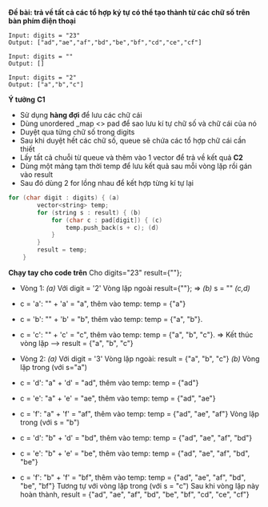 **Đề bài: trả về tất cả các tổ hợp ký tự có thể tạo thành từ các chữ số trên bàn phím điện thoại**
```
Input: digits = "23"
Output: ["ad","ae","af","bd","be","bf","cd","ce","cf"]

Input: digits = ""
Output: []

Input: digits = "2"
Output: ["a","b","c"]
```
**Ý tưởng**
**C1**
- Sử dụng **hàng đợi** để lưu các chữ cái
- Dùng unordered _map <> pad để sao lưu kí tự chữ số và chữ cái của nó
- Duyệt qua từng chữ số trong digits
- Sau khi duyệt hết các chữ số, queue sẽ chứa các tổ hợp chữ cái cần thiết
- Lấy tất cả chuỗi từ queue và thêm vào 1 vector<string> để trả về kết quả
**C2**
- Dùng một mảng tạm thời temp để lưu kết quả sau mỗi vòng lặp rồi gán vào result
- Sau đó dùng 2 for lồng nhau để kết hợp từng kí tự lại
```cpp
for (char digit : digits) { (a)
        vector<string> temp;
        for (string s : result) { (b)
            for (char c : pad[digit]) { (c)
                temp.push_back(s + c); (d)
            }
        }
        result = temp;
    }
```
**Chạy tay cho code trên**
Cho digits="23"
result={""};
- Vòng 1: *(a)* Với digit = '2'
Vòng lặp ngoài result={""}; => *(b)* s = ""
*(c,d)* 
 - c = 'a': "" + 'a' = "a", thêm vào temp: temp = {"a"}
 - c = 'b': "" + 'b' = "b", thêm vào temp: temp = {"a", "b"}.
 - c = 'c': "" + 'c' = "c", thêm vào temp: temp = {"a", "b", "c"}.
=> Kết thúc vòng lặp --> result = {"a", "b", "c"}

- Vòng 2: *(a)* Với digit = '3'
Vòng lặp ngoài: result = {"a", "b", "c"}
*(b)* Vòng lặp trong (với s="a")
 - c = 'd': "a" + 'd' = "ad", thêm vào temp: temp = {"ad"}
 - c = 'e': "a" + 'e' = "ae", thêm vào temp: temp = {"ad", "ae"}
 - c = 'f': "a" + 'f' = "af", thêm vào temp: temp = {"ad", "ae", "af"}
Vòng lặp trong (với s = "b")
 - c = 'd': "b" + 'd' = "bd", thêm vào temp: temp = {"ad", "ae", "af", "bd"}
 - c = 'e': "b" + 'e' = "be", thêm vào temp: temp = {"ad", "ae", "af", "bd", "be"}
 - c = 'f': "b" + 'f' = "bf", thêm vào temp: temp = {"ad", "ae", "af", "bd", "be", "bf"}
Tương tự với vòng lặp trong (với s = "c")
Sau khi vòng lặp này hoàn thành, result = {"ad", "ae", "af", "bd", "be", "bf", "cd", "ce", "cf"}
